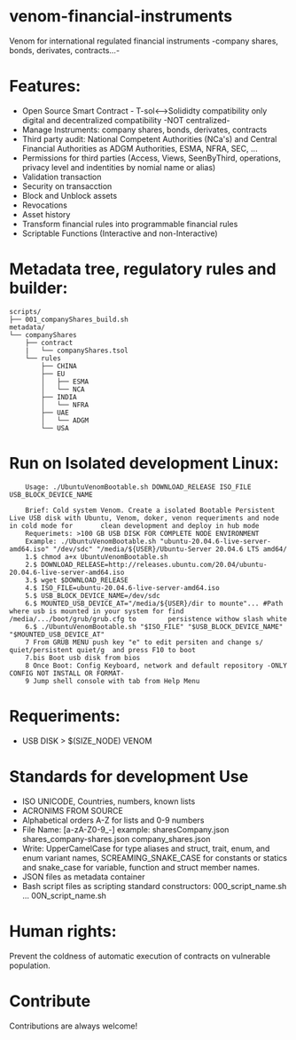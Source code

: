 # venom-financial-instruments
 Venom for international regulated financial instruments -company shares, bonds, derivates, contracts...-


# Features:
  - Open Source Smart Contract - T-sol<-->Solididty compatibility only digital and decentralized compatibility -NOT centralized-
  - Manage Instruments: company shares, bonds, derivates, contracts
  - Third party audit: National Competent Authorities (NCa's) and Central Financial Authorities as ADGM Authorities, ESMA, NFRA, SEC, ...
  - Permissions for third parties (Access, Views, SeenByThird, operations, privacy level and indentities by nomial name or alias)
  - Validation transaction 
  - Security on transacction
  - Block and Unblock assets
  - Revocations
  - Asset history
  - Transform financial rules into programmable financial rules
  - Scriptable Functions (Interactive and non-Interactive)  
  
  
# Metadata tree, regulatory rules and builder:
 
``` 
scripts/
├── 001_companyShares_build.sh
metadata/
└── companyShares
    ├── contract
    |   └── companyShares.tsol
    └── rules
        ├── CHINA
        ├── EU
        │   ├── ESMA
        │   └── NCA
        ├── INDIA
        │   └── NFRA
        ├── UAE
        │   └── ADGM
        └── USA
```

# Run on Isolated development Linux:
```
    Usage: ./UbuntuVenomBootable.sh DOWNLOAD_RELEASE ISO_FILE USB_BLOCK_DEVICE_NAME

    Brief: Cold system Venom. Create a isolated Bootable Persistent Live USB disk with Ubuntu, Venom, doker, venon requeriments and node in cold mode for       clean development and deploy in hub mode
    Requerimets: >100 GB USB DISK FOR COMPLETE NODE ENVIRONMENT
    Example: ./UbuntuVenomBootable.sh "ubuntu-20.04.6-live-server-amd64.iso" "/dev/sdc" "/media/${USER}/Ubuntu-Server 20.04.6 LTS amd64/
    1.$ chmod a+x UbuntuVenomBootable.sh
    2.$ DOWNLOAD_RELEASE=http://releases.ubuntu.com/20.04/ubuntu-20.04.6-live-server-amd64.iso
    3.$ wget $DOWNLOAD_RELEASE
    4.$ ISO_FILE=ubuntu-20.04.6-live-server-amd64.iso
    5.$ USB_BLOCK_DEVICE_NAME=/dev/sdc
    6.$ MOUNTED_USB_DEVICE_AT="/media/${USER}/dir to mounte"... #Path where usb is mounted in your system for find  /media/.../boot/grub/grub.cfg to        persistence withow slash white
    6.$ ./UbuntuVenomBootable.sh "$ISO_FILE" "$USB_BLOCK_DEVICE_NAME" "$MOUNTED_USB_DEVICE_AT"
    7 From GRUB MENU push key "e" to edit persiten and change s/ quiet/persistent quiet/g  and press F10 to boot 
    7.bis Boot usb disk from bios
    8 Once Boot: Config Keyboard, network and default repository -ONLY CONFIG NOT INSTALL OR FORMAT-
    9 Jump shell console with tab from Help Menu
```
# Requeriments:
 - USB DISK > $(SIZE_NODE) VENOM

# Standards for development Use
 - ISO UNICODE, Countries, numbers, known lists
 - ACRONIMS FROM SOURCE
 - Alphabetical orders A-Z for lists and 0-9 numbers
 - File Name: [a-zA-Z0-9_-] example:  sharesCompany.json shares_company-shares.json company_shares.json
 - Write: UpperCamelCase for type aliases and struct, trait, enum, and enum variant names, SCREAMING_SNAKE_CASE for constants or statics and snake_case for variable, function and struct member names. 
 - JSON files as metadata container 
 - Bash script files as scripting standard constructors: 000_script_name.sh ... 00N_script_name.sh
 
# Human rights:
 Prevent the coldness of automatic execution of contracts on vulnerable population.
 
# Contribute
 Contributions are always welcome!
